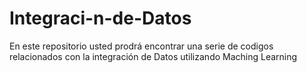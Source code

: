 # Integraci-n-de-Datos
En este repositorio usted prodrá encontrar una serie de codigos relacionados con la integración de Datos utilizando Maching Learning
